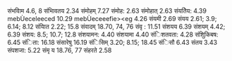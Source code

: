 संभवािम 4.6, 8 संभािवतय 2.34 संमोहम् 7.27 संमोह: 2.63 संमोहात् 2.63 संयतेिय: 4.39 mebÙeceleeced 10.29 mebÙeceeefie><eg 4.26 संयमी 2.69 संयय 2.61; 3.9; 6.14; 8.12 संयाित 2.22; 15.8 संवादम् 18.70, 74, 76 संवृ : 11.51 संशयय 6.39 संशयम् 4.42; 6.39 संशय: 8.5; 10.7; 12.8 संशयामन: 4.40 संशयामा 4.40 संिशतवता: 4.28 संशुिकिबष: 6.45 संिता: 16.18 संसारेषु 16.19 संिसिम् 3.20; 8.15; 18.45 संिसौ 6.43 संतय 3.43 संपशजा: 5.22 संमृ य 18.76, 77 संहरते 2.58